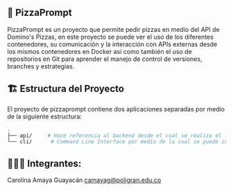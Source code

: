 ## 🍕 PizzaPrompt

PizzaPrompt es un proyecto que permite pedir pizzas en medio del API de Domino's Pizzas, en este proyecto se puede ver el uso de los diferentes contenedores, su comunicación y la interacción con APIs externas desde los mismos contenedores en Docker así como también el uso de repositorios en Git para aprender el manejo de control de versiones, branches y estrategias.

## 🏗️ Estructura del Proyecto

El proyecto de pizzaprompt contiene dos aplicaciones separadas por medio de la siguiente estructura:

```bash
.
├── api/     # Hace referencia al backend desde el cual se realiza el llamado al API de Domino's pizza.
└── cli/      # Command Line Interface por medio de la cual se puede iniciar el pedido, consultar el menú, cancelar el pedido y salir de la aplicación.
```

## 🙎🏻‍♀️ Integrantes:

Carolina Amaya Guayacán
camayag@poligran.edu.co